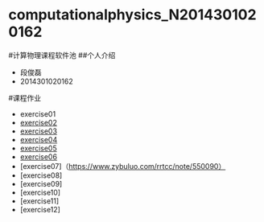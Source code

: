# computationalphysics_N2014301020162
#计算物理课程软件池
##个人介绍
- 段俊磊 
- 2014301020162

#课程作业
* exercise01
* [exercise02](https://github.com/rrtcc/computationalphysics_N2014301020162/blob/master/Exercise02/Exercise02.md)
* [exercise03](https://github.com/rrtcc/computationalphysics_N2014301020162/blob/master/Exercise03/exercise3.md)
* [exercise04](https://www.zybuluo.com/rrtcc/note/505269)
* [exercise05](https://www.zybuluo.com/rrtcc/note/533856)
* [exercise06](https://www.zybuluo.com/rrtcc/note/542116)
* [exercise07]（https://www.zybuluo.com/rrtcc/note/550090）
* [exercise08]
* [exercise09]
* [exercise10]
* [exercise11]
* [exercise12]

